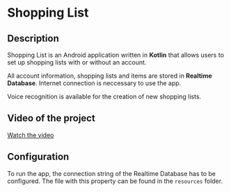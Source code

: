 # Shopping List

## Description
Shopping List is an Android application written in **Kotlin** that allows users to set up shopping lists with or without an account.

All account information, shopping lists and items are stored in **Realtime Database**. Internet connection is neccessary to use the app.

Voice recognition is available for the creation of new shopping lists.

## Video of the project
[Watch the video](https://youtu.be/cLGeo2QyvP0)

## Configuration
To run the app, the connection string of the Realtime Database has to be configured. The file with this property can be found in the `resources` folder.

